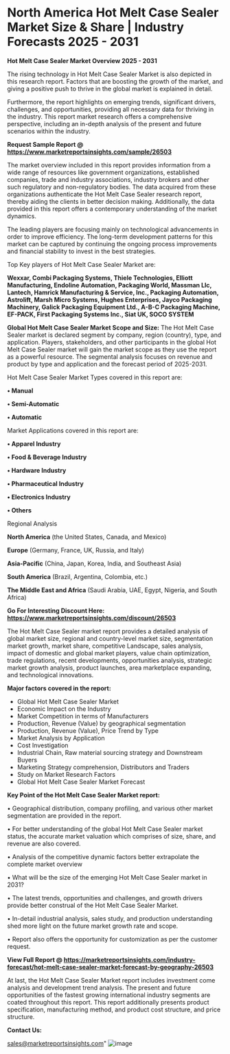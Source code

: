   # North America Hot Melt Case Sealer Market Size & Share | Industry Forecasts 2025 - 2031

<Strong> Hot Melt Case Sealer Market Overview 2025 - 2031</strong>

The rising technology in Hot Melt Case Sealer Market is also depicted in this research report. Factors that are boosting the growth of the market, and giving a positive push to thrive in the global market is explained in detail.

Furthermore, the report highlights on emerging trends, significant drivers, challenges, and opportunities, providing all necessary data for thriving in the industry. This report market research offers a comprehensive perspective, including an in-depth analysis of the present and future scenarios within the industry.

<strong>Request Sample Report @ <a href=https://www.marketreportsinsights.com/sample/26503>https://www.marketreportsinsights.com/sample/26503</a></strong>

The market overview included in this report provides information from a wide range of resources like government organizations, established companies, trade and industry associations, industry brokers and other such regulatory and non-regulatory bodies. The data acquired from these organizations authenticate the Hot Melt Case Sealer research report, thereby aiding the clients in better decision making. Additionally, the data provided in this report offers a contemporary understanding of the market dynamics.

The leading players are focusing mainly on technological advancements in order to improve efficiency. The long-term development patterns for this market can be captured by continuing the ongoing process improvements and financial stability to invest in the best strategies.

Top Key players of Hot Melt Case Sealer Market are:

<strong>Wexxar, Combi Packaging Systems, Thiele Technologies, Elliott Manufacturing, Endoline Automation, Packaging World, Massman Llc, Lantech, Hamrick Manufacturing & Service, Inc., Packaging Automation, Astrolift, Marsh Micro Systems, Hughes Enterprises, Jayco Packaging Machinery, Galick Packaging Equipment Ltd., A-B-C Packaging Machine, EF-PACK, First Packaging Systems Inc., Siat UK, SOCO SYSTEM</strong>

<strong><b>Global Hot Melt Case Sealer Market Scope and Size:</b></strong>
The Hot Melt Case Sealer market is declared segment by company, region (country), type, and application. Players, stakeholders, and other participants in the global Hot Melt Case Sealer market will gain the market scope as they use the report as a powerful resource. The segmental analysis focuses on revenue and product by type and application and the forecast period of 2025-2031.

Hot Melt Case Sealer Market Types covered in this report are:

<strong>• Manual

• Semi-Automatic

• Automatic</strong>

Market Applications covered in this report are:

<strong>• Apparel Industry

• Food & Beverage Industry

• Hardware Industry

• Pharmaceutical Industry

• Electronics Industry

• Others</strong> 

Regional Analysis

<strong>North America</strong> (the United States, Canada, and Mexico)

<strong>Europe</strong> (Germany, France, UK, Russia, and Italy)

<strong>Asia-Pacific</strong> (China, Japan, Korea, India, and Southeast Asia)

<strong>South America</strong> (Brazil, Argentina, Colombia, etc.)

<strong>The Middle East and Africa</strong> (Saudi Arabia, UAE, Egypt, Nigeria, and South Africa)

<strong>Go For Interesting Discount Here: <a href=https://www.marketreportsinsights.com/discount/26503>https://www.marketreportsinsights.com/discount/26503</a></strong>

The Hot Melt Case Sealer market report provides a detailed analysis of global market size, regional and country-level market size, segmentation market growth, market share, competitive Landscape, sales analysis, impact of domestic and global market players, value chain optimization, trade regulations, recent developments, opportunities analysis, strategic market growth analysis, product launches, area marketplace expanding, and technological innovations.

<strong><b>Major factors covered in the report:</b></strong>
<ul>
  <li>Global Hot Melt Case Sealer Market </li>
  <li>Economic Impact on the Industry</li>
  <li>Market Competition in terms of Manufacturers</li>
  <li>Production, Revenue (Value) by geographical segmentation</li>
  <li>Production, Revenue (Value), Price Trend by Type</li>
  <li>Market Analysis by Application</li>
  <li>Cost Investigation</li>
  <li>Industrial Chain, Raw material sourcing strategy and Downstream Buyers</li>
  <li>Marketing Strategy comprehension, Distributors and Traders</li>
  <li>Study on Market Research Factors</li>
  <li>Global Hot Melt Case Sealer Market Forecast</li>
</ul>

<strong><b>Key Point of the Hot Melt Case Sealer Market report:</b></strong>

• Geographical distribution, company profiling, and various other market segmentation are provided in the report.

• For better understanding of the global Hot Melt Case Sealer market status, the accurate market valuation which comprises of size, share, and revenue are also covered.

• Analysis of the competitive dynamic factors better extrapolate the complete market overview

• What will be the size of the emerging Hot Melt Case Sealer market in 2031?

• The latest trends, opportunities and challenges, and growth drivers provide better construal of the Hot Melt Case Sealer Market.

• In-detail industrial analysis, sales study, and production understanding shed more light on the future market growth rate and scope.

• Report also offers the opportunity for customization as per the customer request.

<strong><b>View Full Report @ <a href=https://marketreportsinsights.com/industry-forecast/hot-melt-case-sealer-market-forecast-by-geography-26503>https://marketreportsinsights.com/industry-forecast/hot-melt-case-sealer-market-forecast-by-geography-26503</a></b></strong>


At last, the Hot Melt Case Sealer Market report includes investment come analysis and development trend analysis. The present and future opportunities of the fastest growing international industry segments are coated throughout this report. This report additionally presents product specification, manufacturing method, and product cost structure, and price structure.

<strong>Contact Us:</strong>

sales@marketreportsinsights.com"
![image](https://github.com/user-attachments/assets/0bc200d1-b79a-4c89-b638-1deeefe86365)
